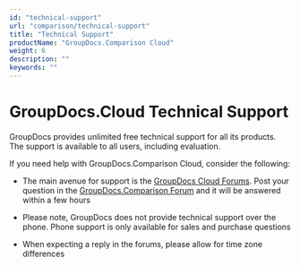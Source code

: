 ```yaml
---
id: "technical-support"
url: "comparison/technical-support"
title: "Technical Support"
productName: "GroupDocs.Comparison Cloud"
weight: 6
description: ""
keywords: ""
---
```







# GroupDocs.Cloud Technical Support #

GroupDocs provides unlimited free technical support for all its products. The support is available to all users, including evaluation.

If you need help with GroupDocs.Comparison Cloud, consider the following:

* The main avenue for support is the [GroupDocs Cloud Forums](https://forum.groupdocs.cloud/). Post your question in the [GroupDocs.Comparison Forum](https://forum.groupdocs.cloud/c/comparison) and it will be answered within a few hours

* Please note, GroupDocs does not provide technical support over the phone. Phone support is only available for sales and purchase questions

* When expecting a reply in the forums, please allow for time zone differences